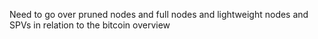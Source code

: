 Need to go over pruned nodes and full nodes and lightweight nodes and SPVs in relation to the bitcoin overview

